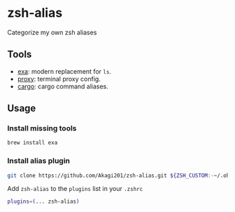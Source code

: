 # zsh-alias

Categorize my own zsh aliases

## Tools

* [exa](exa.zsh): modern replacement for `ls`.
* [proxy](proxy.zsh): terminal proxy config.
* [cargo](cargo.zsh): cargo command aliases.

## Usage

### Install missing tools

```bash
brew install exa
```

### Install alias plugin

```bash
git clone https://github.com/Akagi201/zsh-alias.git ${ZSH_CUSTOM:-~/.oh-my-zsh/custom}/plugins/zsh-alias
```

Add `zsh-alias` to the `plugins` list in your `.zshrc`

```bash
plugins=(... zsh-alias)
```
